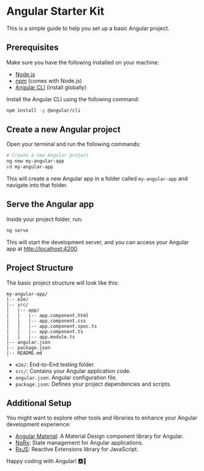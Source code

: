 # Angular Starter Kit

This is a simple guide to help you set up a basic Angular project.

## Prerequisites

Make sure you have the following installed on your machine:

- [Node.js](https://nodejs.org/)
- [npm](https://www.npmjs.com/) (comes with Node.js)
- [Angular CLI](https://angular.io/cli) (install globally)

Install the Angular CLI using the following command:

```bash
npm install -g @angular/cli
```

## Create a new Angular project

Open your terminal and run the following commands:

```bash
# Create a new Angular project
ng new my-angular-app
cd my-angular-app
```

This will create a new Angular app in a folder called `my-angular-app` and navigate into that folder.

## Serve the Angular app

Inside your project folder, run:

```bash
ng serve
```

This will start the development server, and you can access your Angular app at [http://localhost:4200](http://localhost:4200).

## Project Structure

The basic project structure will look like this:

```
my-angular-app/
|-- e2e/
|-- src/
|   |-- app/
|   |   |-- app.component.html
|   |   |-- app.component.css
|   |   |-- app.component.spec.ts
|   |   |-- app.component.ts
|   |   |-- app.module.ts
|-- angular.json
|-- package.json
|-- README.md
```

- `e2e/`: End-to-End testing folder.
- `src/`: Contains your Angular application code.
- `angular.json`: Angular configuration file.
- `package.json`: Defines your project dependencies and scripts.

## Additional Setup

You might want to explore other tools and libraries to enhance your Angular development experience:

- [Angular Material](https://material.angular.io/): A Material Design component library for Angular.
- [NgRx](https://ngrx.io/): State management for Angular applications.
- [RxJS](https://rxjs.dev/): Reactive Extensions library for JavaScript.

Happy coding with Angular! 🅰️🚀
